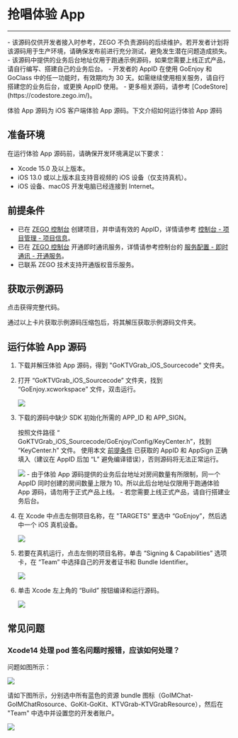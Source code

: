 # 抢唱体验 App

- - -

<Warning title="注意">
- 该源码仅供开发者接入时参考，ZEGO 不负责源码的后续维护。若开发者计划将该源码用于生产环境，请确保发布前进行充分测试，避免发生潜在问题造成损失。
- 该源码中提供的业务后台地址仅用于跑通示例源码，如果您需要上线正式产品，请自行编写、搭建自己的业务后台。
- 开发者的 AppID 在使用 GoEnjoy 和 GoClass 中的任一功能时，有效期均为 30 天。如需继续使用相关服务，请自行搭建您的业务后台，或更换 AppID 使用。
- 更多相关源码，请参考 [CodeStore](https://codestore.zego.im/)。
</Warning>

体验 App 源码为 iOS 客户端体验 App 源码。下文介绍如何运行体验 App 源码


## 准备环境

在运行体验 App 源码前，请确保开发环境满足以下要求：

- Xcode 15.0 及以上版本。
- iOS 13.0 或以上版本且支持音视频的 iOS 设备（仅支持真机）。
- iOS 设备、macOS 开发电脑已经连接到 Internet。

## 前提条件

- 已在 [ZEGO 控制台](https://console.zego.im/) 创建项目，并申请有效的 AppID，详情请参考 [控制台 - 项目管理 - 项目信息](/console/project-info)。
- 已在 [ZEGO 控制台](https://console.zego.im) 开通即时通讯服务，详情请参考控制台的 [服务配置 - 即时通讯 - 开通服务](/console/service-configuration/im/activate-service)。
- 已联系 ZEGO 技术支持开通版权音乐服务。

## 获取示例源码

<Card title="示例源码" href="https://codestore.zego.im/project/18" target="_blank">点击获得完整代码。</Card>

通过以上卡片获取示例源码压缩包后，将其解压获取示例源码文件夹。

## 运行体验 App 源码

1. 下载并解压体验 App 源码，得到 "GoKTVGrab_iOS_Sourcecode" 文件夹。

2. 打开 “GoKTVGrab_iOS_Sourcecode” 文件夹，找到 “GoEnjoy.xcworkspace” 文件，双击运行。

    <Frame width="512" height="auto" ><img src="https://doc-media.zego.im/sdk-doc/Pics/GoEnjoy/Grab/iOS/run_example/grab_ios_proj_path.jpg" /></Frame>

3. 下载的源码中缺少 SDK 初始化所需的 APP_ID 和 APP_SIGN。
    
    按照文件路径 “ GoKTVGrab_iOS_Sourcecode/GoEnjoy/Config/KeyCenter.h”，找到 “KeyCenter.h” 文件。
    使用本文 [前提条件](/online-ktv-ios/quick-starts/run-the-demo-app-source-code/grab-the-mic#前提条件) 已获取的 AppID 和 AppSign 正确填入（建议在 AppID 后加 “L” 避免编译错误），否则源码将无法正常运行。

    <Frame width="512" height="auto" ><img src="https://doc-media.zego.im/sdk-doc/Pics/GoEnjoy/Grab/iOS/run_example/grab_ios_keycenter.jpg" /></Frame>

    <Warning title="注意">
    - 由于体验 App 源码提供的业务后台地址对房间数量有所限制，同一个 AppID 同时创建的房间数量上限为 10。所以此后台地址仅限用于跑通体验 App 源码，请勿用于正式产品上线。
    - 若您需要上线正式产品，请自行搭建业务后台。
    </Warning>

4. 在 Xcode 中点击左侧项目名称，在 "TARGETS" 里选中 “GoEnjoy”，然后选中一个 iOS 真机设备。

    <Frame width="512" height="auto" ><img src="https://doc-media.zego.im/sdk-doc/Pics/GoEnjoy/Grab/iOS/run_example/grab_ios_run_sim.jpg" /></Frame>

5. 若要在真机运行，点击左侧的项目名称，单击 “Signing & Capabilities” 选项卡，在 “Team” 中选择自己的开发者证书和 Bundle Identifier。

    <Frame width="512" height="auto" ><img src="https://doc-media.zego.im/sdk-doc/Pics/GoEnjoy/Grab/iOS/run_example/grab_ios_signing.jpg" /></Frame>

6. 单击 Xcode 左上角的 “Build” 按钮编译和运行源码。

    <Frame width="512" height="auto" ><img src="https://doc-media.zego.im/sdk-doc/Pics/GoEnjoy/Grab/iOS/run_example/grab_ios_run.png" /></Frame>

## 常见问题

### Xcode14 处理 pod 签名问题时报错，应该如何处理？

问题如图所示：

<Frame width="auto" height="auto" ><img src="https://doc-media.zego.im/sdk-doc/Pics/GoEnjoy/Grab/iOS/run_example/xcode14.jpg" /></Frame>

请如下图所示，分别选中所有蓝色的资源 bundle 图标（GoIMChat-GoIMChatRosource、GoKit-GoKit、KTVGrab-KTVGrabResource），然后在 "Team" 中选中并设置您的开发者账户。
<Frame width="auto" height="auto" ><img src="https://doc-media.zego.im/sdk-doc/Pics/GoEnjoy/Grab/iOS/run_example/faq_xcode14.jpg" /></Frame>
